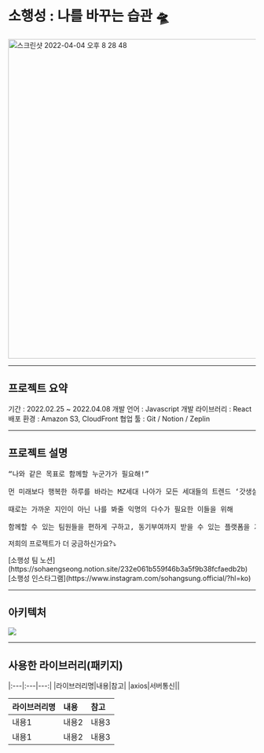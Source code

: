 # 소행성 : 나를 바꾸는 습관 🛸

<a harf="https://sohangsung.co.kr/" target="_blank"><img width="651" alt="스크린샷 2022-04-04 오후 8 28 48" src="https://user-images.githubusercontent.com/89513776/161534752-987d41bc-bf24-454f-82c1-acd042e628fc.png"></a>




<hr/>

## 프로젝트 요약

기간 :  2022.02.25 ~ 2022.04.08
개발 언어 : Javascript
개발 라이브러리 : React
배포 환경 : Amazon S3, CloudFront
협업 툴 : Git / Notion / Zeplin 

<hr/>

## 프로젝트 설명
<pre>“나와 같은 목표로 함께할 누군가가 필요해!”

먼 미래보다 행복한 하루를 바라는 MZ세대 나아가 모든 세대들의 트렌드 ‘갓생살기’

때로는 가까운 지인이 아닌 나를 봐줄 익명의 다수가 필요한 이들을 위해 

함께할 수 있는 팀원들을 편하게 구하고, 동기부여까지 받을 수 있는 플랫폼을 기획/제작하였습니다.</pre>

<p>저희의 프로젝트가 더 궁금하신가요?⤵️</p>
[소행성 팀 노션](https://sohaengseong.notion.site/232e061b559f46b3a5f9b38fcfaedb2b)
[소행성 인스타그램](https://www.instagram.com/sohangsung.official/?hl=ko)

<hr/>


## 아키텍처

<img src="https://apricot-tarsal-29a.notion.site/image/https%3A%2F%2Fs3-us-west-2.amazonaws.com%2Fsecure.notion-static.com%2F59c621b1-4a4b-4e85-8400-ecd509294f7d%2FUntitled.png?table=block&id=fa0c9fa2-8d0b-42a8-b032-c7cda177cdb0&spaceId=758b74dd-be75-47e6-8ad5-a4133966de3f&width=2000&userId=&cache=v2"/>

<hr/>


## 사용한 라이브러리(패키지)

|:---|:---|---:| 
|라이브러리명|내용|참고| 
|axios|서버통신|| 

|라이브러리명|내용|참고| 
|:---|:---|:---| 
|내용1|내용2|내용3| 
|내용1|내용2|내용3|
